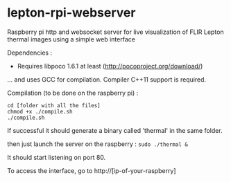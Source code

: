 # lepton-rpi-webserver
Raspberry pi http and websocket server for live visualization of FLIR Lepton thermal images using a simple web interface


Dependencies :
- Requires libpoco 1.6.1 at least  (http://pocoproject.org/download/)

... and uses GCC for compilation. Compiler C++11 support is required.

Compilation (to be done on the raspberry pi) :

    cd [folder with all the files]
    chmod +x ./compile.sh
    ./compile.sh

If successful it should generate a binary called 'thermal' in the same folder.

then just launch the server on the raspberry :
`sudo ./thermal &`

It should start listening on port 80.

To access the interface, go to http://[ip-of-your-raspberry]
